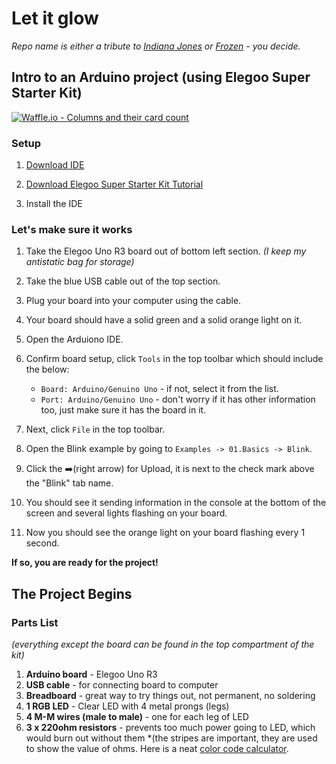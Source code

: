 # Let it glow
*Repo name is either a tribute to [Indiana Jones](https://youtu.be/PAfZ7V2VyD8?t=106) or [Frozen](https://www.youtube.com/watch?v=moSFlvxnbgk&feature=youtu.be&t=60) - you decide.*

## Intro to an Arduino project (using Elegoo Super Starter Kit)
[![Waffle.io - Columns and their card count](https://badge.waffle.io/marydavis/let-it-glow.svg?columns=all)](https://waffle.io/marydavis/let-it-glow)

### Setup
  1. [Download IDE](https://www.elegoo.com/download/)
  
  1. [Download Elegoo Super Starter Kit Tutorial](https://www.elegoo.com/tutorial/Elegoo%20Super%20Starter%20Kit%20for%20UNO%20V1.0.2017.10.31.zip)
  1. Install the IDE

### Let's make sure it works
  1. Take the Elegoo Uno R3 board out of bottom left section. *(I keep my antistatic bag for storage)*
  1. Take the blue USB cable out of the top section.
  1. Plug your board into your computer using the cable.
  1. Your board should have a solid green and a solid orange light on it.
  1. Open the Arduiono IDE.
  1. Confirm board setup, click `Tools` in the top toolbar which should include the below:
     * `Board: Arduino/Genuino Uno` - if not, select it from the list.
     * `Port: Arduino/Genuino Uno` - don't worry if it has other information too, just make sure it has the board in it.
 
  1. Next, click `File` in the top toolbar.
  1. Open the Blink example by going to `Examples -> 01.Basics -> Blink`.
  1. Click the ➡️(right arrow) for Upload, it is next to the check mark above the "Blink" tab name.
  1. You should see it sending information in the console at the bottom of the screen and several lights flashing on your board.
  1. Now you should see the orange light on your board flashing every 1 second. 
  
  **If so, you are ready for the project!**

## The Project Begins

### Parts List 
*(everything except the board can be found in the top compartment of the kit)*

  1. **Arduino board** - Elegoo Uno R3
  1. **USB cable** - for connecting board to computer
  1. **Breadboard** - great way to try things out, not permanent, no soldering
  1. **1 RGB LED** - Clear LED with 4 metal prongs (legs)
  1. **4 M-M wires (male to male)** - one for each leg of LED
  1. **3 x 220ohm resistors** - prevents too much power going to LED, which would burn out without them *(the stripes are important, they are used to show the value of ohms. Here is a neat [color code calculator](https://www.allaboutcircuits.com/tools/resistor-color-code-calculator/).
